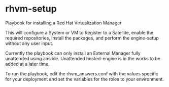 # rhvm-setup
Playbook for installing a Red Hat Virtualization Manager

This will configure a System or VM to Register to a Satellite, enable the required repositories, install the packages, and perform the engine-setup without any user input.

Currently the playbook can only install an External Manager fully unattended using ansible.  Unattended hosted-engine is in the works to be added at a later time.

To run the playbook, edit the rhvm_answers.conf with the values specific for your deployment and set the variables for the roles to your environment.  

